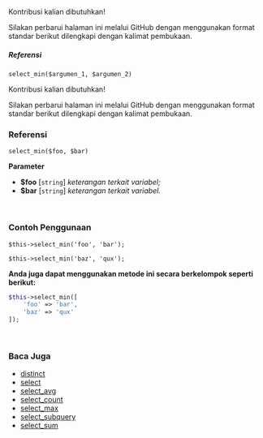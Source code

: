 Kontribusi kalian dibutuhkan!

Silakan perbarui halaman ini melalui GitHub dengan menggunakan format standar berikut dilengkapi dengan kalimat pembukaan.

##### Referensi

`select_min($argumen_1, $argumen_2)`

Kontribusi kalian dibutuhkan!

Silakan perbarui halaman ini melalui GitHub dengan menggunakan format standar berikut dilengkapi dengan kalimat pembukaan.

### Referensi
`select_min($foo, $bar)`

**Parameter**
* **$foo** [`string`] *keterangan terkait variabel;*
* **$bar** [`string`] *keterangan terkait variabel.*

&nbsp;

### Contoh Penggunaan
`$this->select_min('foo', 'bar');`

`$this->select_min('baz', 'qux');`

**Anda juga dapat menggunakan metode ini secara berkelompok seperti berikut:**
```php
$this->select_min([
    'foo' => 'bar',
    'baz' => 'qux'
]);
```

&nbsp;

### Baca Juga
* [distinct](./distinct)
* [select](./select)
* [select_avg](./select_avg)
* [select_count](./select_count)
* [select_max](./select_max)
* [select_subquery](./select_subquery)
* [select_sum](./select_sum)
